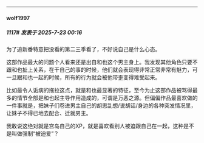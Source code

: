 ﻿
*****

####  wolf1997  
##### 1117#       发表于 2025-7-23 00:16

为了追新番特意把没看的第二三季看了，不好说自己是什么心态。

这部作品最大的问题个人看来还是出自和也这个男主身上。我发现其他角色只要不跟和也扯上关系，在干自己的事的时候，他们就会表现得非常正常非常有魅力，可一旦跟和也一起的时候，所有的行为就会被他带歪变得难受起来。

比如最令人诟病的拖拉这点，就是和也最显著的特征，至今为止这部作品被骂得最多的情节全部是和也起主导作用造成的，可谓是万恶之源。但偏偏作品最喜欢做的一件事就是，把妹子们卷进男主自己的胡思乱想/说胡话/身边的各种突发情况里，让妹子不得已地去配合、迁就男主。

我敢说这绝对就是宫岛自己的XP，就是喜欢看别人被迫跟自己在一起，这种是不是叫做强制“被迫爱”？

